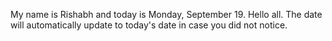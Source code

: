 My name is Rishabh and today is Monday, September 19. Hello all. The date will automatically update to today's date in case you did not notice.
